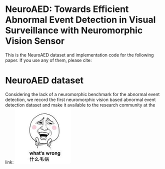# NeuroAED: Towards Efficient Abnormal Event Detection in Visual Surveillance with Neuromorphic Vision Sensor
This is the NeuroAED dataset and implementation code for the following paper. If you use any of them, please cite: 

# NeuroAED dataset
Considering the lack of a neuromorphic benchmark for the abnormal event detection, we record the first neuromorphic vision based abnormal event detection dataset and make it available to the research community at the link:
![image](https://github.com/AngelSXD/sxd_first_repository/blob/master/images/20160615165142.png)
